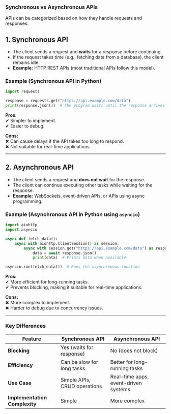 ### **Synchronous vs Asynchronous APIs**  

APIs can be categorized based on how they handle requests and responses:  

## **1. Synchronous API**  
- The client sends a request and **waits** for a response before continuing.  
- If the request takes time (e.g., fetching data from a database), the client remains idle.  
- **Example:** HTTP REST APIs (most traditional APIs follow this model).  

### **Example (Synchronous API in Python)**
```python
import requests

response = requests.get("https://api.example.com/data")
print(response.json())  # The program waits until the response arrives
```
**Pros:**  
✔ Simpler to implement.  
✔ Easier to debug.  

**Cons:**  
✖ Can cause delays if the API takes too long to respond.  
✖ Not suitable for real-time applications.  

---

## **2. Asynchronous API**  
- The client sends a request and **does not wait** for the response.  
- The client can continue executing other tasks while waiting for the response.  
- **Example:** WebSockets, event-driven APIs, or APIs using async programming.  

### **Example (Asynchronous API in Python using `asyncio`)**
```python
import aiohttp
import asyncio

async def fetch_data():
    async with aiohttp.ClientSession() as session:
        async with session.get("https://api.example.com/data") as response:
            data = await response.json()
            print(data)  # Prints data when available

asyncio.run(fetch_data())  # Runs the asynchronous function
```
**Pros:**  
✔ More efficient for long-running tasks.  
✔ Prevents blocking, making it suitable for real-time applications.  

**Cons:**  
✖ More complex to implement.  
✖ Harder to debug due to concurrency issues.  

---

### **Key Differences**
| Feature         | Synchronous API | Asynchronous API |
|---------------|---------------|----------------|
| **Blocking**   | Yes (waits for response) | No (does not block) |
| **Efficiency** | Can be slow for long tasks | Better for long-running tasks |
| **Use Case**  | Simple APIs, CRUD operations | Real-time apps, event-driven systems |
| **Implementation Complexity** | Simple | More complex |
